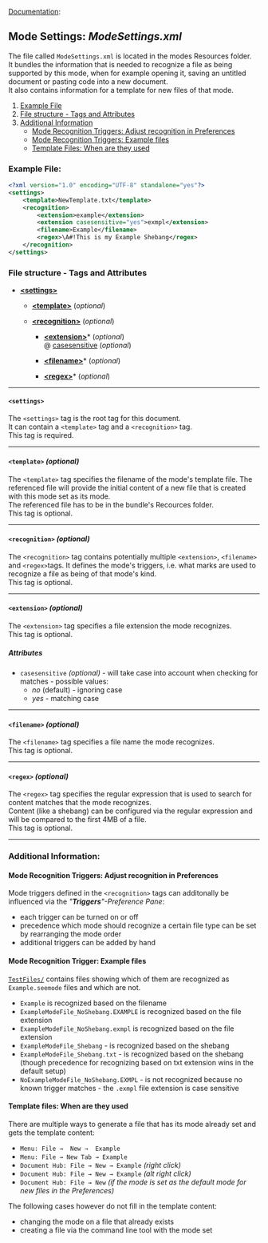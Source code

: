 [Documentation][ModeExample]:
## Mode Settings: _ModeSettings.xml_

The file called `ModeSettings.xml` is located in the modes Resources folder.  
It bundles the information that is needed to recognize a file as being supported by this mode, when for example opening it, saving an untitled document or pasting code into a new document.  
It also contains information for a template for new files of that mode.

1. [Example File](#ExampleFile)
2. [File structure - Tags and Attributes](#FileStructure)
3. [Additional Information](#AdditionalInformation)
	* [Mode Recognition Triggers: Adjust recognition in Preferences](#ModeTrigger)
	* [Mode Recognition Triggers: Example files](#ModeTriggerExamples)
	* [Template Files: When are they used](#TemplateFile)

### <a name="ExampleFile"></a>Example File:

```xml
<?xml version="1.0" encoding="UTF-8" standalone="yes"?>
<settings>
	<template>NewTemplate.txt</template>
	<recognition>
		<extension>example</extension>
		<extension casesensitive="yes">exmpl</extension>
		<filename>Example</filename>
		<regex>\A#!This is my Example Shebang</regex>
	</recognition>
</settings>
```


### <a name="FileStructure"></a>File structure - Tags and Attributes

* [**&lt;settings&gt;**](#tag_settings)
	* [**&lt;template&gt;**](#tag_template) (_optional_)

	* [**&lt;recognition&gt;**](#tag_recognition) (_optional_)
		* [**&lt;extension&gt;**](#tag_extension)* (_optional_)  
		@ [casesensitive](#attribute_casesensitive) (_optional_)  

		* [**&lt;filename&gt;**](#tag_filename)* (_optional_)
		* [**&lt;regex&gt;**](#tag_regex)* (_optional_)


---
#### <a name="tag_settings"></a>`<settings>`
The `<settings>` tag is the root tag for this document.  
It can contain a `<template>` tag and a `<recognition>` tag.  
This tag is required.  


---
#### <a name="tag_template"></a>`<template>` _(optional)_
The `<template>` tag specifies the filename of the mode's template file. The referenced file will provide the initial content of a new file that is created with this mode set as its mode.  
The referenced file has to be in the bundle's Recources folder.  
This tag is optional.  


---
#### <a name="tag_recognition"></a>`<recognition>` _(optional)_
The `<recognition>` tag contains potentially multiple `<extension>`, `<filename>` and `<regex>`tags. It defines the mode's triggers, i.e. what marks are used to recognize a file as being of that mode's kind.  
This tag is optional.  


---
#### <a name="tag_extension"></a>`<extension>` _(optional)_
The `<extension>` tag specifies a file extension the mode recognizes.  
This tag is optional.

##### Attributes

* <a name="attribute_casesensitive"></a>`casesensitive` _(optional)_ - will take case into account when checking for matches - possible values:
	* _no_ (default) - ignoring case
	* _yes_ - matching case
	

---
#### <a name="tag_filename"></a>`<filename>` _(optional)_
The `<filename>` tag specifies a file name the mode recognizes.  
This tag is optional.


---
#### <a name="tag_regex"></a>`<regex>` _(optional)_
The `<regex>` tag specifies the regular expression that is used to search for content matches that the mode recognizes.  
Content (like a shebang) can be configured via the regular expression and will be compared to the first 4MB of a file.  
This tag is optional.


---
### <a name="AdditionalInformation"></a>Additional Information:

#### <a name="ModeTrigger"></a>Mode Recognition Triggers: Adjust recognition in Preferences

Mode triggers defined in the `<recognition>` tags can additonally be influenced via the _"**Triggers**"-Preference Pane_:

* each trigger can be turned on or off  
* precedence which mode should recognize a certain file type can be set by rearranging the mode order 
* additional triggers can be added by hand



####  <a name="ModeTriggerExamples"></a>Mode Recognition Trigger: Example files

[`TestFiles/`][TestFiles] contains files showing which of them are recognized as `Example.seemode` files and which are not. 

* `Example` is recognized based on the filename
* `ExampleModeFile_NoShebang.EXAMPLE` is recognized based on the file extension
* `ExampleModeFile_NoShebang.exmpl` is recognized based on the file extension
* `ExampleModeFile_Shebang` - is recognized based on the shebang
* `ExampleModeFile_Shebang.txt` - is recognized based on the shebang (though precedence for recognizing based on txt extension wins in the default setup)
* `NoExampleModeFile_NoShebang.EXMPL` - is not recognized because no known trigger matches - the `.exmpl` file extension is case sensitive



#### <a name="TemplateFile"></a>Template files: When are they used

There are multiple ways to generate a file that has its mode already set and gets the template content:

* `Menu: File →  New →  Example`
* `Menu: File → New Tab → Example`
* `Document Hub: File → New → Example` _(right click)_
* `Document Hub: File → New → Example` _(alt right click)_
* `Document Hub: File → New` _(if the mode is set as the default mode for new files in the Preferences)_

The following cases however do not fill in the template content:

* changing the mode on a file that already exists
* creating a file via the command line tool with the mode set



<!-- Referenced Paths -->
[ModeExample]: .. "SubEthaEdit 4 Example Mode Documentation"
[TestFiles]: ../TestFiles "Test files for mode recognition"
